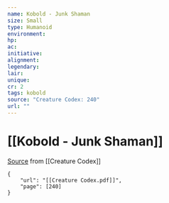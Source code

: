 ```yaml
---
name: Kobold - Junk Shaman
size: Small
type: Humanoid
environment: 
hp: 
ac: 
initiative: 
alignment: 
legendary: 
lair: 
unique: 
cr: 2
tags: kobold
source: "Creature Codex: 240"
url: ""
---
```

# [[Kobold - Junk Shaman]]

[Source](zotero://open-pdf/library/items/NTNKJRHG?page=240) from [[Creature Codex]]

```pdf
{
	"url": "[[Creature Codex.pdf]]",
	"page": [240]
}
```

